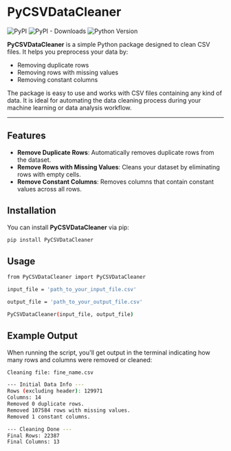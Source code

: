 # PyCSVDataCleaner

![PyPI](https://img.shields.io/pypi/v/PyCSVDataCleaner)
![PyPI - Downloads](https://img.shields.io/pypi/dm/PyCSVDataCleaner)
![Python Version](https://img.shields.io/pypi/pyversions/PyCSVDataCleaner)

**PyCSVDataCleaner** is a simple Python package designed to clean CSV files. It helps you preprocess your data by:
- Removing duplicate rows
- Removing rows with missing values
- Removing constant columns

The package is easy to use and works with CSV files containing any kind of data. It is ideal for automating the data cleaning process during your machine learning or data analysis workflow.

---

## Features

- **Remove Duplicate Rows**: Automatically removes duplicate rows from the dataset.
- **Remove Rows with Missing Values**: Cleans your dataset by eliminating rows with empty cells.
- **Remove Constant Columns**: Removes columns that contain constant values across all rows.

## Installation

You can install **PyCSVDataCleaner** via pip:

```bash
pip install PyCSVDataCleaner
```

## Usage

```bash
from PyCSVDataCleaner import PyCSVDataCleaner

input_file = 'path_to_your_input_file.csv'

output_file = 'path_to_your_output_file.csv'

PyCSVDataCleaner(input_file, output_file)
```

## Example Output
When running the script, you'll get output in the terminal indicating how many rows and columns were removed or cleaned:

```bash
Cleaning file: fine_name.csv

--- Initial Data Info ---
Rows (excluding header): 129971
Columns: 14
Removed 0 duplicate rows.
Removed 107584 rows with missing values.
Removed 1 constant columns.

--- Cleaning Done ---
Final Rows: 22387
Final Columns: 13
```
